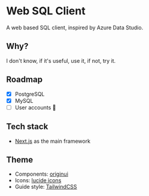 # Web SQL Client

A web based SQL client, inspired by Azure Data Studio.

## Why?

I don't know, if it's useful, use it, if not, try it.

## Roadmap

- [x] PostgreSQL
- [x] MySQL
- [ ] User accounts 🚧

## Tech stack

- [Next.js](https://nextjs.org/) as the main framework

## Theme

- Components: [originui](https://originui.com/)
- Icons: [lucide icons](https://lucide.dev/)
- Guide style: [TailwindCSS](https://tailwindcss.com/)
